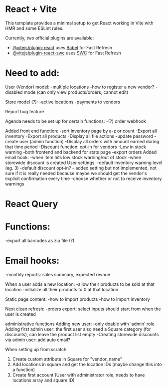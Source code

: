 # React + Vite

This template provides a minimal setup to get React working in Vite with HMR and some ESLint rules.

Currently, two official plugins are available:

- [@vitejs/plugin-react](https://github.com/vitejs/vite-plugin-react/blob/main/packages/plugin-react/README.md) uses [Babel](https://babeljs.io/) for Fast Refresh
- [@vitejs/plugin-react-swc](https://github.com/vitejs/vite-plugin-react-swc) uses [SWC](https://swc.rs/) for Fast Refresh

# Need to add:

User (Vendor) model:
-multiple locations
-how to register a new vendor?
-disabled mode (can only view products/orders, cannot edit)

Store model (?):
-active locations
-payments to vendors

Report bug feature

Agenda needs to be set up for certain functions:
-(?) order webhook

Added front end function:
-sort inventory page by a-z or count
-Export all inventory
-Export all products
-Display all file actions
-update password
-create user (admin function)
-Display all orders with amount earned during that time period
-Discount function: opt-in for vendors
-Low in stock warning
-both frontend and backend for stats page
-export orders
Added email hook:
-when item hits low stock warning/out of stock
-when storewide discount is created
User settings:
-default inventory warning level (eg. 3)
-default discount opt-in? - added setting but not implemented, not sure if it is really needed because maybe we should get the vendor's explicit confirmation every time
-choose whether or not to receive inventory warnings

# React Query

# Functions:

-export all barcodes as zip file (?)

# Email hooks:

-monthly reports: sales summary, expected revnue

When a user adds a new location:
-allow their products to be sold at that location
-initialize all their products to 0 at that location

Static page content:
-how to import products
-how to import inventory

Next clean refresh:
-orders export: select inputs should start from when the user is created

administrative functions
Adding new user:
-only doable with 'admin' role
Adding first admin user: the first user also need a Square category (for discounts), can leave the product list empty
-Creating storewide discounts via admin user: add auto email?

When setting up from scratch:

1. Create custom attribute in Square for "vendor_name"
2. Add locations in square and get the location IDs (maybe change this into a function)
3. Create first account (User with administrator role, needs to have locations array and square ID)

